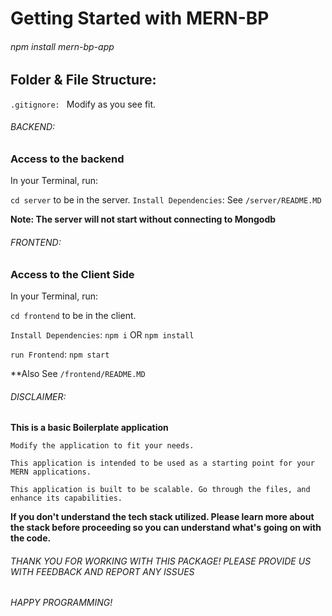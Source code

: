 # Getting Started with MERN-BP

###### npm install mern-bp-app

## Folder & File Structure: 

`.gitignore: ` Modify as you see fit.


###### BACKEND:

### Access to the backend
In your Terminal, run: 

`cd server` to be in the server.
`Install Dependencies`: See `/server/README.MD` 

**Note: The server will not start without connecting to Mongodb** 


###### FRONTEND:

### Access to the Client Side
In your Terminal, run: 

`cd frontend` to be in the client.

`Install Dependencies`: `npm i` OR `npm install`

`run Frontend`: `npm start` 

**Also See `/frontend/README.MD`



###### DISCLAIMER: 

**This is a basic Boilerplate application**

`Modify the application to fit your needs.`

`This application is intended to be used as a starting point for your MERN applications.`

`This application is built to be scalable. Go through the files, and enhance its capabilities.`


**If you don't understand the tech stack utilized. Please learn more about the stack before proceeding so you can understand what's going on with the code.** 



###### THANK YOU FOR WORKING WITH THIS PACKAGE! PLEASE PROVIDE US WITH FEEDBACK AND REPORT ANY ISSUES



###### HAPPY PROGRAMMING! 
